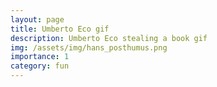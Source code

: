 ```yaml
---
layout: page
title: Umberto Eco gif
description: Umberto Eco stealing a book gif
img: /assets/img/hans_posthumus.png
importance: 1
category: fun
---
```


<img class="img-fluid rounded z-depth-1" src="{{ '/assets/img/hans_posthumus.png' | relative_url }}" alt="" title="example image"/>
